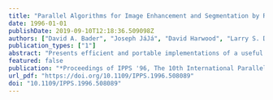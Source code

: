 ```yaml
---
title: "Parallel Algorithms for Image Enhancement and Segmentation by Region Growing with an Experimental Study"
date: 1996-01-01
publishDate: 2019-09-10T12:18:36.509098Z
authors: ["David A. Bader", "Joseph JáJá", "David Harwood", "Larry S. Davis"]
publication_types: ["1"]
abstract: "Presents efficient and portable implementations of a useful image enhancement process, the symmetric neighborhood filter (SNF), and an image segmentation technique which makes use of the SNF and a variant of the conventional connected components algorithm which we call /spl delta/-connected components. We use efficient techniques for distributing and coalescing data as well as efficient combinations of task and data parallelism. The image segmentation algorithm makes use of an efficient connected components algorithm based on a novel approach for parallel merging. The algorithms have been coded in Split-C and run on a variety of platforms, including the Thinking Machines CM-5, IBM SP-1 and SP-2, Cray Research T3D, Meiko Scientific CS-2, Intel Paragon, and workstation clusters. Our experimental results are consistent with the theoretical analysis (and provide the best known execution times for segmentation, even when compared with machine-specific implementations). Our test data include difficult images from the Landsat Thematic Mapper (TM) satellite data."
featured: false
publication: "*Proceedings of IPPS '96, The 10th International Parallel Processing Symposium, April 15-19, 1996, Honolulu, HI*"
url_pdf: "https://doi.org/10.1109/IPPS.1996.508089"
doi: "10.1109/IPPS.1996.508089"
---
```


